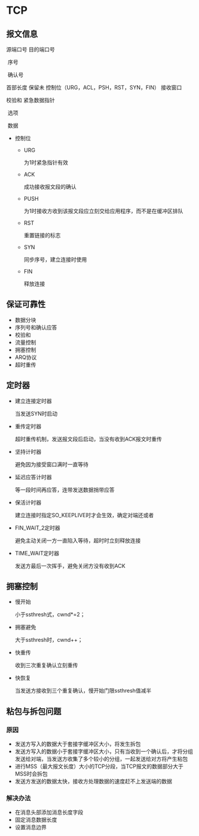 # TCP

## 报文信息

源端口号                                                                                             目的端口号

​                                                          序号

​                                                        确认号

首部长度 保留未 控制位（URG，ACL，PSH，RST，SYN，FIN）   接收窗口

校验和                                                                                             紧急数据指针

​                                                          选项

​                                                          数据



- 控制位

  - URG

    为1时紧急指针有效

  - ACK

    成功接收报文段的确认

  - PUSH

    为1时接收方收到该报文段应立刻交给应用程序，而不是在缓冲区排队

  - RST

    重置链接的标志

  - SYN

    同步序号，建立连接时使用

  - FIN

    释放连接

## 保证可靠性

- 数据分块
- 序列号和确认应答
- 校验和
- 流量控制
- 拥塞控制
- ARQ协议
- 超时重传

## 定时器

- 建立连接定时器

  当发送SYN时启动

- 重传定时器

  超时重传机制，发送报文段后启动，当没有收到ACK报文时重传

- 坚持计时器

  避免因为接受窗口满时一直等待

- 延迟应答计时器

  等一段时间再应答，连带发送数据捎带应答

- 保活计时器

  建立连接时指定SO_KEEPLIVE时才会生效，确定对端还或者

- FIN_WAIT_2定时器

  避免主动关闭一方一直陷入等待，超时时立刻释放连接

- TIME_WAIT定时器

  发送方最后一次挥手，避免关闭方没有收到ACK

## 拥塞控制

- 慢开始

  小于ssthresh式，cwnd*=2；

- 拥塞避免

  大于ssthresh时，cwnd++；

- 快重传

  收到三次重复确认立刻重传

- 快恢复

  当发送方接收到三个重复确认，慢开始门限ssthresh值减半

## 粘包与拆包问题

### 原因

- 发送方写入的数据大于套接字缓冲区大小，将发生拆包
- 发送方写入的数据小于套接字缓冲区大小，只有当收到一个确认后，才将分组发送给对端，当发送方收集了多个较小的分组，一起发送给对方将产生粘包
- 进行MSS（最大报文长度）大小的TCP分段，当TCP报文的数据部分大于MSS时会拆包
- 发送方发送的数据太快，接收方处理数据的速度赶不上发送端的数据

### 解决办法

- 在消息头部添加消息长度字段
- 固定消息数据长度
- 设置消息边界

